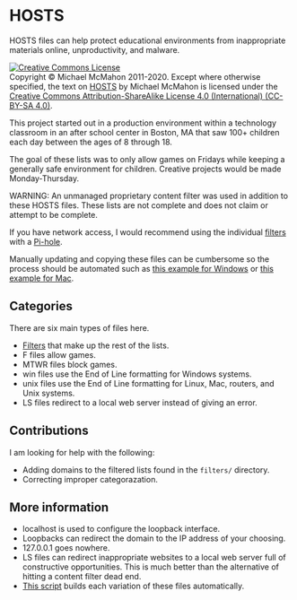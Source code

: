 # HOSTS

HOSTS files can help protect educational environments from inappropriate
materials online, unproductivity, and malware.

<a rel="license" href="http://creativecommons.org/licenses/by-sa/4.0/"><img alt="Creative Commons License" style="border-width:0" src="https://i.creativecommons.org/l/by-sa/4.0/88x31.png" /></a><br>
Copyright © Michael McMahon 2011-2020.  Except where otherwise specified, the
text on [HOSTS](https://github.com/TechnologyClassroom/HOSTS/)
by Michael McMahon is licensed under the
[Creative Commons Attribution-ShareAlike License 4.0 (International) (CC-BY-SA 4.0)](https://creativecommons.org/licenses/by-sa/4.0/).

This project started out in a production environment within a technology
classroom in an after school center in Boston, MA that saw 100+ children each
day between the ages of 8 through 18.

The goal of these lists was to only allow games on Fridays while keeping a
generally safe environment for children.  Creative projects would be made
Monday-Thursday.

WARNING: An unmanaged proprietary content filter was used in addition to these
HOSTS files.  These lists are not complete and does not claim or attempt to be
complete.

If you have network access, I would recommend using the individual
[filters](https://github.com/TechnologyClassroom/HOSTS/blob/master/filters/)
with a [Pi-hole](https://pi-hole.net/).

Manually updating and copying these files can be cumbersome so the process
should be automated such as
[this example for Windows](https://github.com/TechnologyClassroom/BAT/blob/master/dles.bat)
or
[this example for Mac](https://github.com/BlueHillBGCB/bash/blob/master/updatehosts.sh).

## Categories

There are six main types of files here.

- [Filters](https://github.com/TechnologyClassroom/HOSTS/blob/master/filters/)
  that make up the rest of the lists.
- F files allow games.
- MTWR files block games.
- win files use the End of Line formatting for Windows systems.
- unix files use the End of Line formatting for Linux, Mac, routers, and Unix
  systems.
- LS files redirect to a local web server instead of giving an error.

## Contributions

I am looking for help with the following:

- Adding domains to the filtered lists found in the `filters/` directory.
- Correcting improper categorazation.

## More information

- localhost is used to configure the loopback interface.
- Loopbacks can redirect the domain to the IP address of your choosing.
- 127.0.0.1 goes nowhere.
- LS files can redirect inappropriate websites to a local web server full of
  constructive opportunities.  This is much better than the alternative of
  hitting a content filter dead end.
- [This script](https://github.com/BlueHillBGCB/bash/blob/master/updateallhosts.sh)
  builds each variation of these files automatically.

